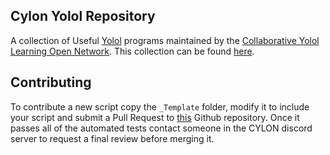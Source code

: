 ## Cylon Yolol Repository

A collection of Useful [Yolol](https://wiki.starbasegame.com/index.php/YOLOL) programs maintained by the [Collaborative Yolol Learning Open Network](https://discord.gg/Dcn7BG4). This collection can be found [here](https://cylonsb.github.io/Scripts/#/).

## Contributing

To contribute a new script copy the `_Template` folder, modify it to include your script and submit a Pull Request to [this](https://github.com/CylonSB/Scripts) Github repository. Once it passes all of the automated tests contact someone in the CYLON discord server to request a final review before merging it.

